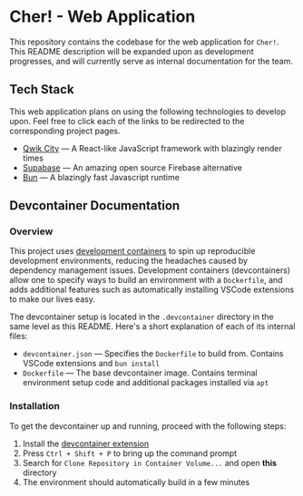# Cher! - Web Application

This repository contains the codebase for the web application for `Cher!`. This
README description will be expanded upon as development progresses, and will
currently serve as internal documentation for the team.

## Tech Stack

This web application plans on using the following technologies to develop upon.
Feel free to click each of the links to be redirected to the corresponding
project pages.

- [Qwik City](https://qwik.dev/docs/qwikcity/) — A React-like JavaScript framework with blazingly render times
- [Supabase](https://supabase.com/) — An amazing open source Firebase alternative
- [Bun](https://bun.sh/) — A blazingly fast Javascript runtime

## Devcontainer Documentation

### Overview

This project uses [development containers](https://containers.dev/) to spin up
reproducible development environments, reducing the headaches caused by
dependency management issues. Development containers (devcontainers) allow one
to specify ways to build an environment with a `Dockerfile`, and adds additional
features such as automatically installing VSCode extensions to make our lives
easy.

The devcontainer setup is located in the `.devcontainer` directory in the same
level as this README. Here's a short explanation of each of its internal files:

- `devcontainer.json` — Specifies the `Dockerfile` to build from. Contains
  VSCode extensions and `bun install`
- `Dockerfile` — The base devcontainer image. Contains terminal environment
  setup code and additional packages installed via `apt`

### Installation

To get the devcontainer up and running, proceed with the following steps:

1. Install the [devcontainer extension](https://marketplace.visualstudio.com/items?itemName=ms-vscode-remote.remote-containers)
2. Press `Ctrl + Shift + P` to bring up the command prompt
3. Search for `Clone Repository in Container Volume...` and open **this** directory
4. The environment should automatically build in a few minutes
